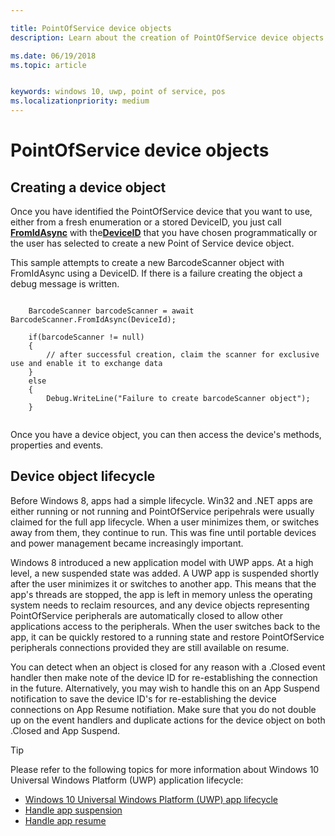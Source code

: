```yaml
---

title: PointOfService device objects
description: Learn about the creation of PointOfService device objects

ms.date: 06/19/2018
ms.topic: article


keywords: windows 10, uwp, point of service, pos
ms.localizationpriority: medium
---
```


# PointOfService device objects

## Creating a device object
Once you have identified the PointOfService device that you want to use, either from a fresh enumeration or a stored DeviceID, you just call [**FromIdAsync**](https://docs.microsoft.com/uwp/api/windows.devices.pointofservice.barcodescanner.fromidasync) with the[**DeviceID**](https://docs.microsoft.com/uwp/api/windows.devices.enumeration.deviceinformation.id) that you have chosen programmatically or the user has selected to create a new Point of Service device object.

This sample attempts to create a new BarcodeScanner object with FromIdAsync using a DeviceID. If there is a failure creating the object a debug message is written.

```Csharp

    BarcodeScanner barcodeScanner = await BarcodeScanner.FromIdAsync(DeviceId);

    if(barcodeScanner != null)
    {
        // after successful creation, claim the scanner for exclusive use and enable it to exchange data
    }
    else
    {
        Debug.WriteLine("Failure to create barcodeScanner object");
    }
    
```

Once you have a device object, you can then access the device's methods, properties and events.  

## Device object lifecycle
Before Windows 8, apps had a simple lifecycle. Win32 and .NET apps are either running or not running and PointOfService peripehrals were usually claimed for the full app lifecycle. When a user minimizes them, or switches away from them, they continue to run. This was fine until portable devices and power management became increasingly important.

Windows 8 introduced a new application model with UWP apps. At a high level, a new suspended state was added. A UWP app is suspended shortly after the user minimizes it or switches to another app. This means that the app's threads are stopped, the app is left in memory unless the operating system needs to reclaim resources, and any device objects representing PointOfService peripherals are automatically closed to allow other applications access to the peripherals. When the user switches back to the app, it can be quickly restored to a running state and restore PointOfService peripherals connections provided they are still available on resume.

You can detect when an object is closed for any reason with a <DeviceObject>.Closed event handler then make note of the device ID for re-establishing the connection in the future.   Alternatively, you may wish to handle this on an App Suspend notification to save the device ID's for re-establishing the device connections on App Resume notifiation.  Make sure that you do not double up on the event handlers and duplicate actions for the device object on both <DeviceObject>.Closed and App Suspend.

> [!TIP]
> Please refer to the following topics for more information about Windows 10 Universal Windows Platform (UWP) application lifecycle:
> - [Windows 10 Universal Windows Platform (UWP) app lifecycle](../launch-resume/app-lifecycle.md)
> - [Handle app suspension](../launch-resume/suspend-an-app.md)
> - [Handle app resume](../launch-resume/resume-an-app.md)
